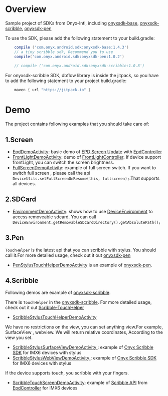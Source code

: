 # Overview
Sample project of SDKs from Onyx-Intl, including [onyxsdk-base](doc/Onyx-Base-SDK.md), [onyxsdk-scribble](doc/Onyx-Scribble-SDK.md), [onyxsdk-pen](doc/Onyx-Pen-SDK.md)

To use the SDK, please add the following statement to your build.gradle:
```gradle
    compile ('com.onyx.android.sdk:onyxsdk-base:1.4.3')
	// a tiny scribble sdk, Recommend you to use
    compile('com.onyx.android.sdk:onyxsdk-pen:1.0.2')
	
    // compile ('com.onyx.android.sdk:onyxsdk-scribble:1.0.8')
```

    
For onyxsdk-scribble SDK, dbflow library is inside the jitpack, so you have to add the following statement to your project build.gradle:
```gradle
    maven { url "https://jitpack.io" }
```

# Demo
The project contains following examples that you should take care of:

## 1.Screen
* [EpdDemoActivity](app/sample/src/main/java/com/onyx/android/sample/EpdDemoActivity.java): basic demo of [EPD Screen Update](doc/EPD-Screen-Update.md)  with [EpdController](doc/EpdController.md)
* [FrontLightDemoActivity](app/sample/src/main/java/com/onyx/android/sample/FrontLightDemoActivity.java): demo of [FrontLightController](doc/FrontLightController.md). If device support frontLight, you can switch the screen brightness.
* [FullScreenDemoActivity](app/sample/src/main/java/com/onyx/android/sample/FullScreenDemoActivity.java): example of full screen switch. If you want to switch full screen , please call the api ` DeviceUtils.setFullScreenOnResume(this, fullscreen);`.That  supports all devices.

## 2.SDCard
* [EnvironmentDemoActivity](app/sample/src/main/java/com/onyx/android/sample/EnvironmentDemoActivity.java): shows how to use [DeviceEnvironment](doc/DeviceEnvironment.md) to access removeable sdcard. You can call `DeviceEnvironment.getRemovableSDCardDirectory().getAbsolutePath();`

## 3.Pen

`TouchHelper` is the latest api that you can scribble with stylus. You should call it.For more detailed usage, check out it out [onyxsdk-pen](doc/Onyx-Pen-SDK.md)

* [PenStylusTouchHelperDemoActivity](app/sample/src/main/java/com/onyx/android/sample/PenStylusTouchHelperDemoActivity.java) is an example of [onyxsdk-pen](doc/Onyx-Pen-SDK.md).

## 4.Scribble
Following demos are example of [onyxsdk-scribble](doc/Onyx-Scribble-SDK.md).

There is `TouchHelper` in the [onyxsdk-scribble](doc/Onyx-Scribble-SDK.md).
For more detailed usage, check out it out [Scribble-TouchHelper](doc/Scribble-TouchHelper-API.md) 
* [ScribbleStylusTouchHelperDemoActivity ](app/sample/src/main/java/com/onyx/android/sample/ScribbleStylusTouchHelperDemoActivity.java) 

We have no restrictions on the view,  you can set anything view.For example, SurfaceView , webview.
We will return relative coordinates, According to the view you set.
* [ScribbleStylusSurfaceViewDemoActivity ](app/sample/src/main/java/com/onyx/android/sample/ScribbleStylusSurfaceViewDemoActivity.java): example of [Onyx Scribble SDK](doc/Onyx-Scribble-SDK.md) for IMX6 devices with stylus
* [ScribbleStylusWebViewDemoActivity ](app/sample/src/main/java/com/onyx/android/sample/ScribbleStylusWebViewDemoActivity.java): example of [Onyx Scribble SDK](doc/Onyx-Scribble-SDK.md) for IMX6 devices with stylus

If the device supports touch, you scribble with your fingers.
* [ScribbleTouchScreenDemoActivity](app/sample/src/main/java/com/onyx/android/sample/ScribbleTouchScreenDemoActivity.java): example of [Scribble API](doc/Scribble-API.md) from [EpdController](doc/EpdController.md) for IMX6 devices